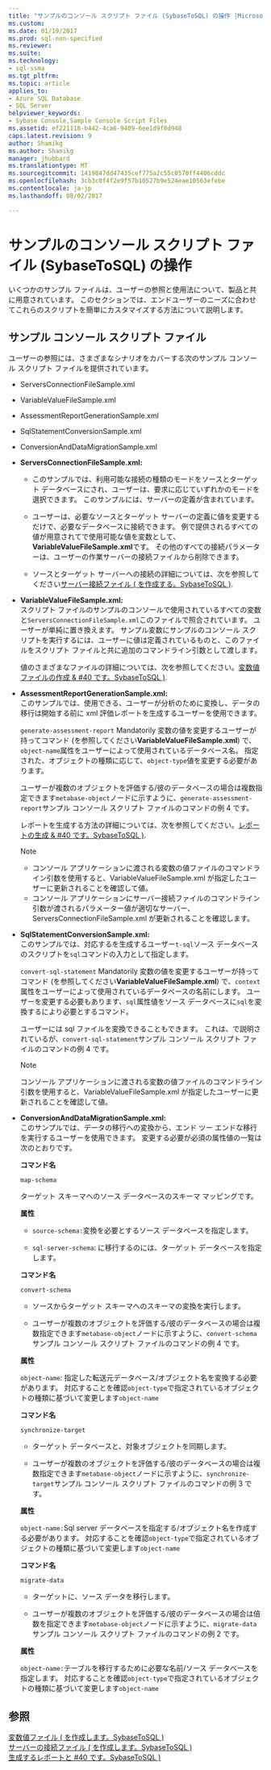 ```yaml
---
title: "サンプルのコンソール スクリプト ファイル (SybaseToSQL) の操作 |Microsoft ドキュメント"
ms.custom: 
ms.date: 01/19/2017
ms.prod: sql-non-specified
ms.reviewer: 
ms.suite: 
ms.technology:
- sql-ssma
ms.tgt_pltfrm: 
ms.topic: article
applies_to:
- Azure SQL Database
- SQL Server
helpviewer_keywords:
- Sybase Console,Sample Console Script Files
ms.assetid: ef221118-b442-4ca6-9409-6ee1d9f8d948
caps.latest.revision: 9
author: Shamikg
ms.author: Shamikg
manager: jhubbard
ms.translationtype: MT
ms.sourcegitcommit: 1419847dd47435cef775a2c55c0578ff4406cddc
ms.openlocfilehash: 3cb3c0f4f2e9f57b10527b9e524eae10563efebe
ms.contentlocale: ja-jp
ms.lasthandoff: 08/02/2017

---
```

# <a name="working-with-the-sample-console-script-files-sybasetosql"></a>サンプルのコンソール スクリプト ファイル (SybaseToSQL) の操作
いくつかのサンプル ファイルは、ユーザーの参照と使用法について、製品と共に用意されています。 このセクションでは、エンドユーザーのニーズに合わせてこれらのスクリプトを簡単にカスタマイズする方法について説明します。  
  
## <a name="sample-console-script-files"></a>サンプル コンソール スクリプト ファイル  
ユーザーの参照には、さまざまなシナリオをカバーする次のサンプル コンソール スクリプト ファイルを提供されています。  
  
-   ServersConnectionFileSample.xml  
  
-   VariableValueFileSample.xml  
  
-   AssessmentReportGenerationSample.xml  
  
-   SqlStatementConversionSample.xml  
  
-   ConversionAndDataMigrationSample.xml  
  
-   **ServersConnectionFileSample.xml:**  
  
    -   このサンプルでは、利用可能な接続の種類のモードをソースとターゲット データベースにされ、ユーザーは、要求に応じていずれかのモードを選択できます。 このサンプルには、サーバーの定義が含まれています。  
  
    -   ユーザーは、必要なソースとターゲット サーバーの定義に値を変更するだけで、必要なデータベースに接続できます。 例で提供されるすべての値が用意されてで使用可能な値を変数として、 **VariableValueFileSample.xml**です。  その他のすべての接続パラメーターは、ユーザーの作業サーバーの接続ファイルから削除できます。  
  
    -   ソースとターゲット サーバーへの接続の詳細については、次を参照してください[サーバー接続ファイル &#40; を作成する。SybaseToSQL &#41;](../../ssma/sybase/creating-the-server-connection-files-sybasetosql.md).  
  
-   **VariableValueFileSample.xml:**  
    スクリプト ファイルのサンプルのコンソールで使用されているすべての変数と`ServersConnectionFileSample.xml`このファイルで照合されています。 ユーザーが単純に置き換えます。 サンプル変数にサンプルのコンソール スクリプトを実行するには、ユーザーに値は定義されているものと、このファイルをスクリプト ファイルと共に追加のコマンドライン引数として渡します。  
  
    値のさまざまなファイルの詳細については、次を参照してください。[変数値ファイルの作成 & #40 です。SybaseToSQL &#41;](../../ssma/sybase/creating-variable-value-files-sybasetosql.md).  
  
-   **AssessmentReportGenerationSample.xml:**  
    このサンプルでは、使用できる、ユーザーが分析のために変換し、データの移行は開始する前に xml 評価レポートを生成するユーザーを使用できます。  
  
    `generate-assessment-report` Mandatorily 変数の値を変更するユーザーが持ってコマンド (を参照してください**VariableValueFileSample.xml**) で、`object-name`属性をユーザーによって使用されているデータベース名。 指定された、オブジェクトの種類に応じて、`object-type`値を変更する必要があります。  
  
    ユーザーが複数のオブジェクトを評価する/彼のデータベースの場合は複数指定できます`metabase-object`ノードに示すように、`generate-assessment-report`サンプル コンソール スクリプト ファイルのコマンドの例 4 です。  
  
    レポートを生成する方法の詳細については、次を参照してください。[レポートの生成 & #40 です。SybaseToSQL &#41;](../../ssma/sybase/generating-reports-sybasetosql.md).  
  
    > [!NOTE]  
    > -   コンソール アプリケーションに渡される変数の値ファイルのコマンドライン引数を使用すると、VariableValueFileSample.xml が指定したユーザーに更新されることを確認して値。  
    > -   コンソール アプリケーションにサーバー接続ファイルのコマンドライン引数が渡されるパラメーター値が適切なサーバー、ServersConnectionFileSample.xml が更新されることを確認します。  
  
-   **SqlStatementConversionSample.xml:**  
    このサンプルでは、対応するを生成するユーザー`t-sql`ソース データベースのスクリプトを`sql`コマンドの入力として指定します。  
  
    `convert-sql-statement` Mandatorily 変数の値を変更するユーザーが持ってコマンド (を参照してください**VariableValueFileSample.xml**) で、`context`属性をユーザーによって使用されているデータベースの名前にします。 ユーザーを変更する必要もあります、`sql`属性値をソース データベースに`sql`を変換するにより必要とするコマンド。  
  
    ユーザーには sql ファイルを変換できることもできます。 これは、で説明されているが、`convert-sql-statement`サンプル コンソール スクリプト ファイルのコマンドの例 4 です。  
  
    > [!NOTE]  
    > コンソール アプリケーションに渡される変数の値ファイルのコマンドライン引数を使用すると、VariableValueFileSample.xml が指定したユーザーに更新されることを確認して値。  
  
-   **ConversionAndDataMigrationSample.xml:**  
     このサンプルでは、データの移行への変換から、エンド ツー エンドな移行を実行するユーザーを使用できます。 変更する必要が必須の属性値の一覧は次のとおりです。  
  
    **コマンド名**  
  
    `map-schema`  
  
    ターゲット スキーマへのソース データベースのスキーマ マッピングです。  
  
    **属性**  
  
    -   `source-schema:`変換を必要とするソース データベースを指定します。  
  
    -   `sql-server-schema`: に移行するのには、ターゲット データベースを指定します。  
  
    **コマンド名**  
  
    `convert-schema`  
  
    -   ソースからターゲット スキーマへのスキーマの変換を実行します。  
  
    -   ユーザーが複数のオブジェクトを評価する/彼のデータベースの場合は複数指定できます`metabase-object`ノードに示すように、`convert-schema`サンプル コンソール スクリプト ファイルのコマンドの例 4 です。  
  
    **属性**  
  
    `object-name`: 指定した転送元データベース/オブジェクト名を変換する必要があります。 対応することを確認`object-type`で指定されているオブジェクトの種類に基づいて変更します`object-name`  
  
    **コマンド名**  
  
    `synchronize-target`  
  
    -   ターゲット データベースと、対象オブジェクトを同期します。  
  
    -   ユーザーが複数のオブジェクトを評価する/彼のデータベースの場合は複数指定できます`metabase-object`ノードに示すように、`synchronize-target`サンプル コンソール スクリプト ファイルのコマンドの例 3 です。  
  
    **属性**  
  
    `object-name:`Sql server データベースを指定する/オブジェクト名を作成する必要があります。 対応することを確認`object-type`で指定されているオブジェクトの種類に基づいて変更します`object-name`  
  
    **コマンド名**  
  
    `migrate-data`  
  
    -   ターゲットに、ソース データを移行します。  
  
    -   ユーザーが複数のオブジェクトを評価する/彼のデータベースの場合は倍数を指定できます`metabase-object`ノードに示すように、`migrate-data`サンプル コンソール スクリプト ファイルのコマンドの例 2 です。  
  
    **属性**  
  
    `object-name:`テーブルを移行するために必要な名前/ソース データベースを指定します。 対応することを確認`object-type`で指定されているオブジェクトの種類に基づいて変更します`object-name`  
  
## <a name="see-also"></a>参照  
[変数値ファイル &#40; を作成します。SybaseToSQL &#41;](../../ssma/sybase/creating-variable-value-files-sybasetosql.md)  
[サーバーの接続ファイル &#40; を作成します。SybaseToSQL &#41;](../../ssma/sybase/creating-the-server-connection-files-sybasetosql.md)  
[生成するレポートと #40 です。SybaseToSQL &#41;](../../ssma/sybase/generating-reports-sybasetosql.md)  
  

